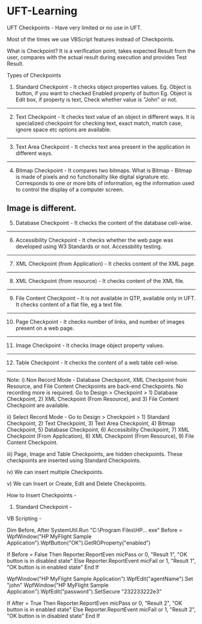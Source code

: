 # UFT-Learning

UFT Checkpoints - Have very limited or no use in UFT. 

Most of the times we use VBScript features instead of Checkpoints. 

What is Checkpoint? 
It is a verification point, takes expected Result from the user, compares with the actual result during execution 
and provides Test Result. 

Types of Checkpoints 
1) Standard Checkpoint - 
It checks object properties values. 
Eg. Object is button, if you want to checked Enabled property of button
Eg. Object is Edit box, if property is text, Check whether value is "John" or not. 
-----------------------------

2) Text Checkpoint - 
It checks text value of an object in different ways. 
It is specialized checkpoint for checking text, exact match, match case, ignore space etc options are available. 
-----------------------------

3) Text Area Checkpoint - 
It checks text area present in the application in different ways. 
-----------------------------

4) Bitmap Checkpoint -
It compares two bitmaps. What is Bitmap - Bitmap is made of pixels and no functionality like digital signature etc. 
Corresponds to one or more bits of information, eg the information used to control the display of a computer screen. 
 
Image is different. 
-----------------------------

5) Database Checkpoint  - 
It checks the content of the database cell-wise. 
-----------------------------

6) Accessibility Checkpoint - 
It checks whether the web page was developed using W3 Standards or not. Accessbility testing. 
-----------------------------

7) XML Checkpoint (from Application) - 
It checks content of the XML page. 
-----------------------------

8) XML Checkpoint (from resource) - 
It checks content of the XML file. 
-----------------------------

9) File Content Checkpoint - 
It is not available in QTP, available only in UFT. 
It checks content of a flat file, eg a text file. 
-----------------------------

10) Page Checkpoint - 
It checks number of links, and number of images present on a web page. 
-----------------------------

11) Image Checkpoint - 
It checks Image object property values. 
-----------------------------

12) Table Checkpoint - 
It checks the content of a web table cell-wise. 
-----------------------------

Note: 
i) Non Record Mode - Database Checkpoint, XML Checkpoint from Resource, and File Content Checkpoints are back-end Checkpoints. No recording more is required. 
Go to Design > Checkpoint > 1) Database Checkpoint, 2) XML Checkpoint (From Resource), and  3) File Content Checkpoint are available. 

ii) Select Record Mode - 
Go to Design > Checkpoint > 1) Standard Checkpoint, 2) Text Checkpoint, 3) Text Area Checkpoint, 4) Bitmap Checkpoint, 5) Database Checkpoint, 
6) Accessibility Checkpoint, 7) XML Checkpoint (From Application), 8) XML Checkpoint (From Resource), 9) File Content Checkpoint. 

iii) Page, Image and Table Checkpoints, are hidden checkpoints. These checkpoints are inserted using Standard Checkpoints. 

iv) We can insert multiple Checkpoints. 

v) We can Insert or Create, Edit and Delete Checkpoints. 

How to Insert Checkpoints -
1) Standard Checkpoint - 

VB Scripting - 

Dim Before, After
SystemUtil.Run "C:\Program Files\HP... exe"
Before = WpfWindow("HP MyFlight Sample Application").WpfButton("OK").GetROProperty("enabled")

If Before = False Then
Reporter.ReportEven micPass or 0, "Result 1", "OK button is in disabled state"
Else
Reporter.ReportEvent micFail or 1, "Result 1", "OK button is in enabled state" 
End If

WpfWindow("HP MyFlight Sample Application").WpfEdit("agentName").Set "john"
WpfWindow("HP MyFlight Sample Application").WpfEdit("password").SetSecure "232233222e3"

If After = True Then
Reporter.ReportEven micPass or 0, "Result 2", "OK button is in enabled state"
Else
Reporter.ReportEvent micFail or 1, "Result 2", "OK button is in disabled state" 
End If

